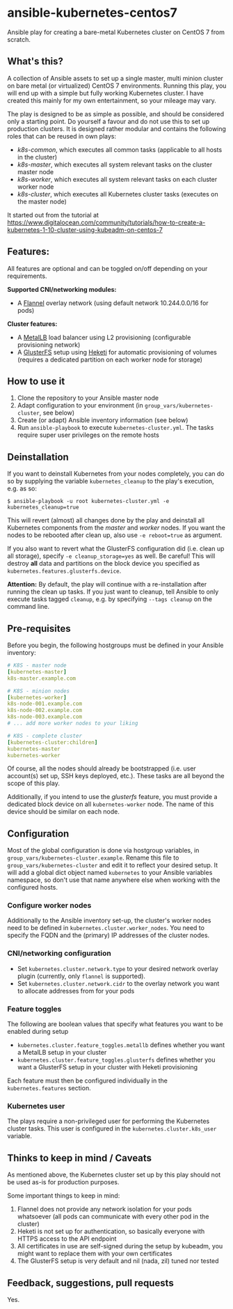 # ansible-kubernetes-centos7

Ansible play for creating a bare-metal Kubernetes cluster on CentOS 7 from scratch.

## What's this?

A collection of Ansible assets to set up a single master, multi minion cluster on bare metal (or virtualized) CentOS 7 environments. Running this play, you will end up with a simple but fully working Kubernetes cluster. I have created this mainly for my own entertainment, so your mileage may vary.

The play is designed to be as simple as possible, and should be considered only a starting point. Do yourself a favour and do not use this to set up production clusters. It is designed rather modular and contains the following roles that can be reused in own plays:

- *k8s-common*, which executes all common tasks (applicable to all hosts in the cluster)
- *k8s-master*, which executes all system relevant tasks on the cluster master node
- *k8s-worker*, which executes all system relevant tasks on each cluster worker node
- *k8s-cluster*, which executes all Kubernetes cluster tasks (executes on the master node)

It started out from the tutorial at https://www.digitalocean.com/community/tutorials/how-to-create-a-kubernetes-1-10-cluster-using-kubeadm-on-centos-7

## Features:

All features are optional and can be toggled on/off depending on your requirements.

**Supported CNI/networking modules:**
- A [Flannel](https://github.com/coreos/flannel) overlay network (using default network 10.244.0.0/16 for pods)

**Cluster features:**
- A [MetalLB](https://metallb.universe.tf/) load balancer using L2 provisioning (configurable provisioning network)
- A [GlusterFS](https://www.gluster.org/) setup using [Heketi](https://github.com/heketi/heketi) for automatic provisioning of volumes (requires a dedicated partition on each worker node for storage)

## How to use it

1. Clone the repository to your Ansible master node
2. Adapt configuration to your environment (in ```group_vars/kubernetes-cluster```, see below)
3. Create (or adapt) Ansible inventory information (see below)
4. Run ```ansible-playbook``` to execute ```kubernetes-cluster.yml```. The tasks require super user privileges on the remote hosts

## Deinstallation

If you want to deinstall Kubernetes from your nodes completely, you can do so by supplying the variable ```kubernetes_cleanup``` to the play's execution, e.g. as so:

```
$ ansible-playbook -u root kubernetes-cluster.yml -e kubernetes_cleanup=true
```
This will revert (almost) all changes done by the play and deinstall all Kubernetes components from the *master* and *worker* nodes. If you want the nodes to be rebooted after clean up, also use ```-e reboot=true``` as argument.

If you also want to revert what the GlusterFS configuration did (i.e. clean up all storage), specify ```-e cleanup_storage=yes``` as well. Be careful! This will destroy **all** data and partitions on the block device you specified as ```kubernetes.features.glusterfs.device```.

**Attention:** By default, the play will continue with a re-installation after running the clean up tasks. If you just want to cleanup, tell Ansible to only execute tasks tagged ```cleanup```, e.g. by specifying ```--tags cleanup``` on the command line.

## Pre-requisites

Before you begin, the following hostgroups must be defined in your Ansible inventory:

```yaml
# K8S - master node
[kubernetes-master]
k8s-master.example.com

# K8S - minion nodes
[kubernetes-worker]
k8s-node-001.example.com
k8s-node-002.example.com
k8s-node-003.example.com
# ... add more worker nodes to your liking

# K8S - complete cluster
[kubernetes-cluster:children]
kubernetes-master
kubernetes-worker
```
Of course, all the nodes should already be bootstrapped (i.e. user account(s) set up, SSH keys deployed, etc.). These tasks are all beyond the scope of this play.

Additionally, if you intend to use the *glusterfs* feature, you must provide a dedicated block device on all ```kubernetes-worker``` node. The name of this device should be similar on each node.

## Configuration

Most of the global configuration is done via hostgroup variables, in ```group_vars/kubernetes-cluster.example```. Rename this file to ```group_vars/kubernetes-cluster``` and edit it to reflect your desired setup. It will add a global dict object named ```kubernetes``` to your Ansible variables namespace, so don't use that name anywhere else when working with the configured hosts.

### Configure worker nodes

Additionally to the Ansible inventory set-up, the cluster's worker nodes need to be defined in ```kubernetes.cluster.worker_nodes```. You need to specify the FQDN and the (primary) IP addresses of the cluster nodes.

### CNI/networking configuration
- Set ```kubernetes.cluster.network.type``` to your desired network overlay plugin (currently, only ```flannel``` is supported).
- Set ```kubernetes.cluster.network.cidr``` to the overlay network you want to allocate addresses from for your pods

### Feature toggles
The following are boolean values that specify what features you want to be enabled during setup

- ```kubernetes.cluster.feature_toggles.metallb``` defines whether you want a MetalLB setup in your cluster
- ```kubernetes.cluster.feature_toggles.glusterfs``` defines whether you want a GlusterFS setup in your cluster with Heketi provisioning

Each feature must then be configured individually in the ```kubernetes.features``` section.

### Kubernetes user
The plays require a non-privileged user for performing the Kubernetes cluster tasks. This user is configured in the ```kubernetes.cluster.k8s_user``` variable.

## Thinks to keep in mind / Caveats
As mentioned above, the Kubernetes cluster set up by this play should not be used as-is for production purposes. 

Some important things to keep in mind:

1. Flannel does not provide any network isolation for your pods whatsoever (all pods can communicate with every other pod in the cluster)
2. Heketi is not set up for authentication, so basically everyone with HTTPS access to the API endpoint 
3. All certificates in use are self-signed during the setup by kubeadm, you might want to replace them with your own certificates
4. The GlusterFS setup is very default and nil (nada, zil) tuned nor tested

## Feedback, suggestions, pull requests
Yes.

